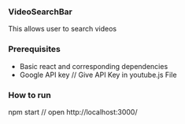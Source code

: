 ### VideoSearchBar
This allows user to search videos

### Prerequisites
- Basic react and corresponding dependencies
- Google API key // Give API Key in youtube.js File

### How to run
npm start // open http://localhost:3000/
